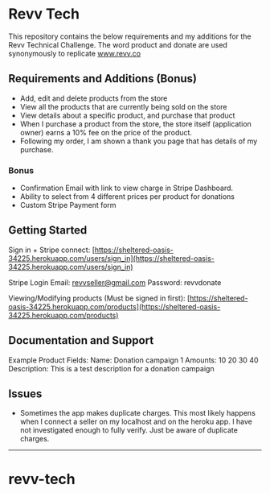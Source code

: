 Revv Tech
================

This repository contains the below requirements and my additions for the Revv Technical Challenge. The word product and donate are used synonymously to replicate www.revv.co

Requirements and Additions (Bonus)
----------------------------------
- Add, edit and delete products from the store
- View all the products that are currently being sold on the store
- View details about a specific product, and purchase that product
- When I purchase a product from the store, the store itself (application owner) earns a 10% fee on the price of the product.
- Following my order, I am shown a thank you page that has details of my purchase.

### Bonus
- Confirmation Email with link to view charge in Stripe Dashboard.
- Ability to select from 4 different prices per product for donations
- Custom Stripe Payment form

Getting Started
---------------

Sign in + Stripe connect: [https://sheltered-oasis-34225.herokuapp.com/users/sign_in](https://sheltered-oasis-34225.herokuapp.com/users/sign_in)

Stripe Login
	Email: revvseller@gmail.com
	Password: revvdonate

Viewing/Modifying products (Must be signed in first): [https://sheltered-oasis-34225.herokuapp.com/products](https://sheltered-oasis-34225.herokuapp.com/products)

Documentation and Support
-------------------------

Example Product Fields:
	Name: Donation campaign 1
	Amounts: 10 20 30 40
	Description: This is a test description for a donation campaign

Issues
-------------
- Sometimes the app makes duplicate charges. This most likely happens when I connect a seller on my localhost and on the heroku app. I have not investigated enough to fully verify. Just be aware of duplicate charges.

-------
# revv-tech
